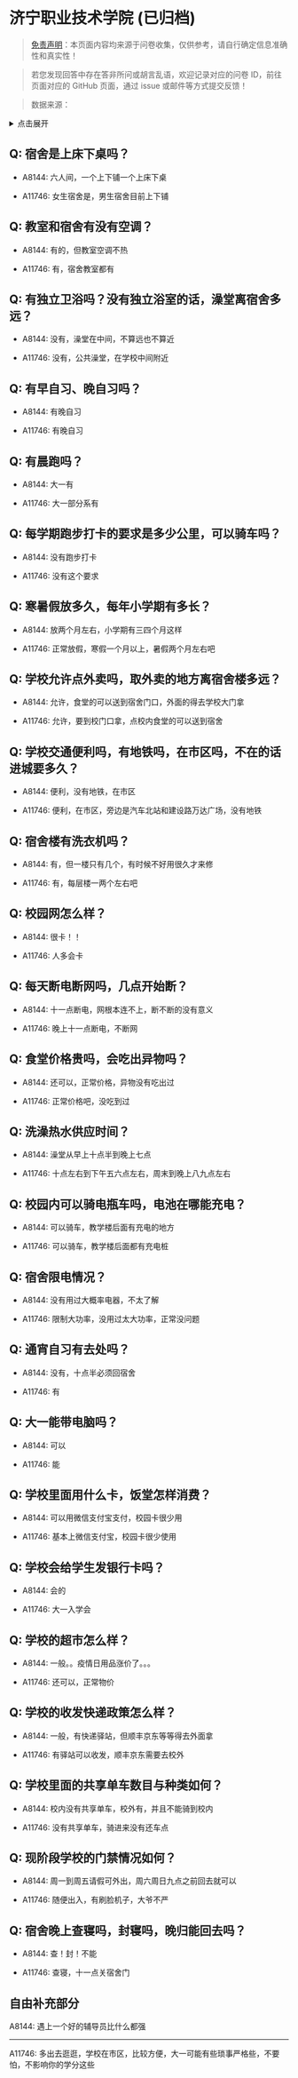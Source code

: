 # 济宁职业技术学院 (已归档)

> [免责声明](https://colleges.chat/#_3)：本页面内容均来源于问卷收集，仅供参考，请自行确定信息准确性和真实性！

> 若您发现回答中存在答非所问或胡言乱语，欢迎记录对应的问卷 ID，前往页面对应的 GitHub 页面，通过 issue 或邮件等方式提交反馈！

> 数据来源：

<details><summary>点击展开</summary>
<ul>
<li>A8144: 匿名 (2022 年 06 月)</li>
<li>A11746: 匿名 (2022 年 06 月)</li>
</ul>
</details>

## Q: 宿舍是上床下桌吗？

- A8144: 六人间，一个上下铺一个上床下桌

- A11746: 女生宿舍是，男生宿舍目前上下铺

## Q: 教室和宿舍有没有空调？

- A8144: 有的，但教室空调不热

- A11746: 有，宿舍教室都有

## Q: 有独立卫浴吗？没有独立浴室的话，澡堂离宿舍多远？

- A8144: 没有，澡堂在中间，不算远也不算近

- A11746: 没有，公共澡堂，在学校中间附近

## Q: 有早自习、晚自习吗？

- A8144: 有晚自习

- A11746: 有晚自习

## Q: 有晨跑吗？

- A8144: 大一有

- A11746: 大一部分系有

## Q: 每学期跑步打卡的要求是多少公里，可以骑车吗？

- A8144: 没有跑步打卡

- A11746: 没有这个要求

## Q: 寒暑假放多久，每年小学期有多长？

- A8144: 放两个月左右，小学期有三四个月这样

- A11746: 正常放假，寒假一个月以上，暑假两个月左右吧

## Q: 学校允许点外卖吗，取外卖的地方离宿舍楼多远？

- A8144: 允许，食堂的可以送到宿舍门口，外面的得去学校大门拿

- A11746: 允许，要到校门口拿，点校内食堂的可以送到宿舍

## Q: 学校交通便利吗，有地铁吗，在市区吗，不在的话进城要多久？

- A8144: 便利，没有地铁，在市区

- A11746: 便利，在市区，旁边是汽车北站和建设路万达广场，没有地铁

## Q: 宿舍楼有洗衣机吗？

- A8144: 有，但一楼只有几个，有时候不好用很久才来修

- A11746: 有，每层楼一两个左右吧

## Q: 校园网怎么样？

- A8144: 很卡！！

- A11746: 人多会卡

## Q: 每天断电断网吗，几点开始断？

- A8144: 十一点断电，网根本连不上，断不断的没有意义

- A11746: 晚上十一点断电，不断网

## Q: 食堂价格贵吗，会吃出异物吗？

- A8144: 还可以，正常价格，异物没有吃出过

- A11746: 正常价格吧，没吃到过

## Q: 洗澡热水供应时间？

- A8144: 澡堂从早上十点半到晚上七点

- A11746: 十点左右到下午五六点左右，周末到晚上八九点左右

## Q: 校园内可以骑电瓶车吗，电池在哪能充电？

- A8144: 可以骑车，教学楼后面有充电的地方

- A11746: 可以骑车，教学楼后面都有充电桩

## Q: 宿舍限电情况？

- A8144: 没有用过大概率电器，不太了解

- A11746: 限制大功率，没用过太大功率，正常没问题

## Q: 通宵自习有去处吗？

- A8144: 没有，十点半必须回宿舍

- A11746: 有

## Q: 大一能带电脑吗？

- A8144: 可以

- A11746: 能

## Q: 学校里面用什么卡，饭堂怎样消费？

- A8144: 可以用微信支付宝支付，校园卡很少用

- A11746: 基本上微信支付宝，校园卡很少使用

## Q: 学校会给学生发银行卡吗？

- A8144: 会的

- A11746: 大一入学会

## Q: 学校的超市怎么样？

- A8144: 一般。。疫情日用品涨价了。。。

- A11746: 还可以，正常物价

## Q: 学校的收发快递政策怎么样？

- A8144: 一般，有快递驿站，但顺丰京东等等得去外面拿

- A11746: 有驿站可以收发，顺丰京东需要去校外

## Q: 学校里面的共享单车数目与种类如何？

- A8144: 校内没有共享单车，校外有，并且不能骑到校内

- A11746: 没有共享单车，骑进来没有还车点

## Q: 现阶段学校的门禁情况如何？

- A8144: 周一到周五请假可外出，周六周日九点之前回去就可以

- A11746: 随便出入，有刷脸机子，大爷不严

## Q: 宿舍晚上查寝吗，封寝吗，晚归能回去吗？

- A8144: 查！封！不能

- A11746: 查寝，十一点关宿舍门

## 自由补充部分

A8144: 遇上一个好的辅导员比什么都强

***

A11746: 多出去逛逛，学校在市区，比较方便，大一可能有些琐事严格些，不要怕，不影响你的学分这些